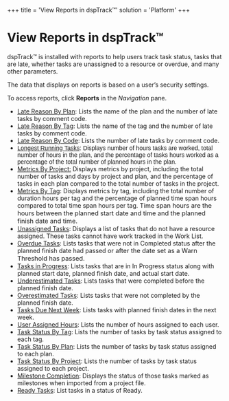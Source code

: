 +++
title = 'View Reports in dspTrack™'
solution = 'Platform'
+++

# View Reports in dspTrack™

dspTrack™ is installed with reports to help users track task status,
tasks that are late, whether tasks are unassigned to a resource or
overdue, and many other parameters.

The data that displays on reports is based on a user’s security
settings.

To access reports, click **Reports** in the *Navigation* pane.

  - [Late Reason By Plan](../Page_Desc/Late_Reason_By_Plan.htm): Lists
    the name of the plan and the number of late tasks by comment code.
  - [Late Reason By Tag](../Page_Desc/Late_Reason_By_Tag.htm): Lists the
    name of the tag and the number of late tasks by comment code.
  - [Late Reason By Code](../Page_Desc/Late_Reason_By_Code.htm): Lists
    the number of late tasks by comment code.
  - <span style="font-family: Arial, sans-serif;">[Longest Running
    Tasks](../Page_Desc/Longest_Running_Tasks.htm):
    </span><span style="font-family: Arial, sans-serif;">Displays number
    of hours tasks are worked, total number of hours in the plan, and
    the percentage of tasks hours worked as a percentage of the total
    number of planned hours in the
    plan</span><span style="font-family: Arial, sans-serif;">.</span>
  - [Metrics By Project:](../Page_Desc/Metrics_By_Project_Report.htm)
    Displays metrics by project, including the total number of tasks and
    days by project and plan, and the percentage of tasks in each plan
    compared to the total number of tasks in the project.
  - [Metrics By Tag](../Page_Desc/Metrics_By_Tag_Report.htm): Displays
    metrics by tag, including the total number of duration hours per tag
    and the percentage of planned time span hours compared to total time
    span hours per tag. <span style="font-size: 11.0pt;">Time span hours
    are the hours between the planned start date and time and the
    planned finish date and time.</span>
  - [Unassigned Tasks](../Page_Desc/Unassigned_Tasks.htm): Displays a
    list of tasks that do not have a resource assigned. These tasks
    cannot have work tracked in the Work List.
  - [Overdue Tasks](../Page_Desc/Overdue_Tasks.htm): Lists tasks that
    were not in Completed status after the planned finish date had
    passed <span style="font-size: 11.0pt;">or after the date set as a
    Warn Threshold has passed.</span>
  - [Tasks in Progress](../Page_Desc/Tasks_in_Progress.htm): Lists tasks
    that are in In Progress status along with planned start date,
    planned finish date, and actual start date.
  - [Underestimated Tasks](../Page_Desc/Underestimated_Tasks.htm): Lists
    tasks that were completed before the planned finish date.
  - [Overestimated Tasks](../Page_Desc/Overestimated_Tasks.htm): Lists
    tasks that were not completed by the planned finish date.
  - [Tasks Due Next Week](../Page_Desc/Tasks_Due_Next_Week.htm): Lists
    tasks with planned finish dates in the next week.
  - [User Assigned Hours](../Page_Desc/User_Assigned_Hours.htm): Lists
    the number of hours assigned to each user.
  - [Task Status By Tag](../Page_Desc/Task_Status_By_Tag_Report.htm):
    Lists the number of tasks by task status assigned to each tag.
  - [Task Status By Plan](../Page_Desc/Task_Status_By_Plan_Report.htm):
    Lists the number of tasks by task status assigned to each plan.
  - [Task Status By
    Project](../Page_Desc/Task_Status_By_Project_Report.htm): Lists the
    number of tasks by task status assigned to each project.
  - [Milestone Completion](../Page_Desc/Milestone_Completion.htm):
    Displays the status of those tasks marked as milestones when
    imported from a project file.
  - [Ready Tasks](../Page_Desc/Ready_Tasks.htm): List tasks in a status
    of Ready.
